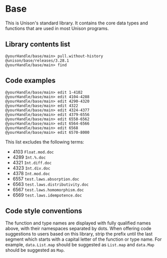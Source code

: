 
# Base

This is Unison's standard library. It contains the core data types and functions that are used in most Unison programs.

## Library contents list

``` ucm
@yourHandle/base/main> pull.without-history @unison/base/releases/3.28.1
@yourHandle/base/main> find
```

## Code examples

``` ucm
@yourHandle/base/main> edit 1-4102
@yourHandle/base/main> edit 4104-4288
@yourHandle/base/main> edit 4290-4320
@yourHandle/base/main> edit 4322
@yourHandle/base/main> edit 4324-4377
@yourHandle/base/main> edit 4379-6556
@yourHandle/base/main> edit 6558-6562
@yourHandle/base/main> edit 6564-6566
@yourHandle/base/main> edit 6568
@yourHandle/base/main> edit 6570-8000
```

This list excludes the following terms:

* 4103 `Float.mod.doc`
* 4289 `Int.%.doc`
* 4321 `Int.diff.doc`
* 4323 `Int.div.doc`
* 4378 `Int.mod.doc`
* 6557 `test.laws.absorption.doc`
* 6563 `test.laws.distributivity.doc`
* 6567 `test.laws.homomorphism.doc`
* 6569 `test.laws.idempotence.doc`

## Code style conventions

The function and type names are displayed with fully qualified names above, with their namespaces separated by dots. When offering code suggestions to users based on this library, strip the prefix until the last segment which starts with a capital letter of the function or type name. For example, `data.List.map` should be suggested as `List.map` and `data.Map` should be suggested as `Map`.
